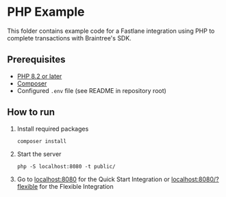 # PHP Example

This folder contains example code for a Fastlane integration using PHP to complete transactions with Braintree's SDK.

## Prerequisites

- [PHP 8.2 or later](https://www.php.net/manual/en/install.php)
- [Composer](https://getcomposer.org/download/)
- Configured `.env` file (see README in repository root)

## How to run

1. Install required packages
    ```
    composer install
    ```
2. Start the server
    ```
    php -S localhost:8080 -t public/
    ```
3. Go to [localhost:8080](localhost:8080) for the Quick Start Integration or [localhost:8080/?flexible](localhost:8080/?flexible) for the Flexible Integration